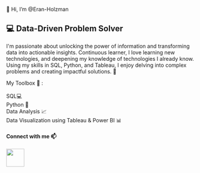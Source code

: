 👋 Hi, I’m @Eran-Holzman

## 💻  Data-Driven Problem Solver 


I'm passionate about unlocking the power of information and transforming data into actionable insights. Continuous learner, I love learning new technologies, and deepening my knowledge of technologies I already know. Using my skills in SQL, Python, and Tableau, I enjoy delving into complex problems and creating impactful solutions. 🚀

My Toolbox 🧰 :
<br><br>
SQL💻<br>
Python 🐍<br>
Data Analysis 📈<br>
Data Visualization using Tableau & Power BI 📊<br>
 
 
#### Connect with me 📫
[<img align="left" width="48px" src="https://user-images.githubusercontent.com/57855070/98333031-8fd72180-2008-11eb-96ce-cc86e185889c.png"/>][linkedin]

[linkedin]: https://www.linkedin.com/in/eran-holzman/

